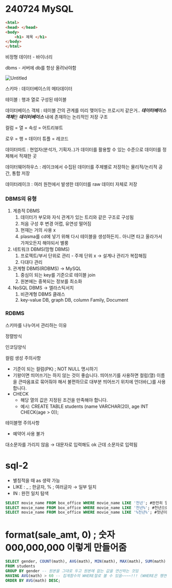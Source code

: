 # 240724 MySQL

```html
<html>
<head> </head>
<body>
	<h1> 제목 </h1>
</body>
</html>
```

비정형 데이터 - 바이너리

dbms - 서버에 db를 항상 올려놔야함

![Untitled](240724%20MySQL%20d2b51ef0ef8a408385140e554b28b698/Untitled.png)

스키마 : 데이터베이스의 메타데이터

테이블 : 행과 열로 구성된 테이블

데이터베이스 객체 : 테이블 간의 관계를 미리 맺어두는 프로시저 같은거.. ***데이터베이스 객체***란 ***데이터베이스*** 내에 존재하는 논리적인 저장 구조

컬럼 = 열 = 속성 = 어트리뷰트

로우 = 행 = 데이터 튜플 = 레코드

데이터마트 : 현업자(분석가, 기획자..)가 데이터를 활용할 수 있는 수준으로 데이터를 정제해서 적재한 곳

데이터웨어하우스 : 레이크에서 수집된 데이터를 주제별로 저장하는 물리적/논리적 공간, 통합 저장

데이터레이크 : 여러 원천에서 발생한 데이터를 raw 데이터 자체로 저장

### DBMS의 유형

1. 계층적 DBMS
    1. 데이터가 부모와 자식 관계가 있는 트리와 같은 구조로 구성됨
    2. 처음 구성 후 변경 어렵, 유연성 떨어짐
    3. 현재는 거의 사용 x
    4. plasma를 cd에 넣기 위해 다시 테이블을 생성하든지.. 아니면 타고 올라가서 가져오든지 해야되서 별룽
2. 네트워크 DBMS(망형 DBMS)
    1. 프로젝트/부서 단위로 관리 - 주제 단위 x → 설계나 관리가 복잡해짐
    2. 다대다 관리
3. 관계형 DBMS(RDBMS) → MySQL
    1. 중심이 되는 key를 기준으로 테이블 join
    2. 원본에는 중복되는 정보를 최소화
4. NoSQL DBMS → 엘라스틱서치
    1. 비관계형 DBMS 클래스
    2. key-value DB, graph DB, column Family, Document

### RDBMS

스키마를 나누어서 관리하는 이유

정렬방식

인코딩양식

컬럼 생성 주의사항

- 기준이 되는 컬럼(PK) ; NOT NULL 명시하기
- 기왕이면 띄어쓰기는 하지 않는 것이 좋습니다. 띄어쓰기를 사용하면 컬럼(열) 이름을 큰따옴표로 묶어줘야 해서 불편하므로 대부분 띄어쓰기 위치에 언더바(_)를 사용합니다.
- CHECK
    - 해당 열의 값은 지정된 조건을 만족해야 합니다.
    - 예시: CREATE TABLE students (name VARCHAR(20), age INT CHECK(age > 0));

테이블명 주의사항

- 예약어 사용 불가

대소문자를 가리지 않음 → 대문자로 입력해도 ok 근데 소문자로 입력됨

# sql-2

- 별칭적을 때 as 생략 가능
- LIKE : _ ; 한글자, % ; 여러글자 → 일부 일치
- IN : 완전 일치 탐색

```sql
SELECT movie_name FROM box_office WHERE movie_name LIKE '천년'; #완전히 일치
SELECT movie_name FROM box_office WHERE movie_name LIKE '천년%'; #천년으로 시작
SELECT movie_name FROM box_office WHERE movie_name LIKE '%천년%'; #첫년이 들어가는
```

 # format(sale_amt, 0) ; 숫자 000,000,000 이렇게 만들어줌

```sql
SELECT gender, COUNT(math), AVG(math), MIN(math), MAX(math), SUM(math)
FROM students
GROUP BY gender -- 원본을 그대로 두고 원본에 없는 값을 연산하는 것임
HAVING AVG(math) > 60 -- 집계함수의 WHERE절로 볼 수 있음~~~~!!! (WHERE은 행연산에서의 조건, HAVING은 원본에 없는 값으로 조건)
ORDER BY AVG(math) DESC;
```
